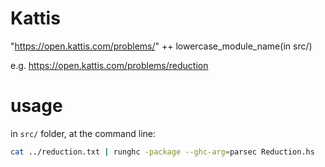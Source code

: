 # Kattis

"https://open.kattis.com/problems/" ++ lowercase_module_name(in src/)

e.g. https://open.kattis.com/problems/reduction

# usage

in `src/` folder, at the command line:
```sh
cat ../reduction.txt | runghc -package --ghc-arg=parsec Reduction.hs
```